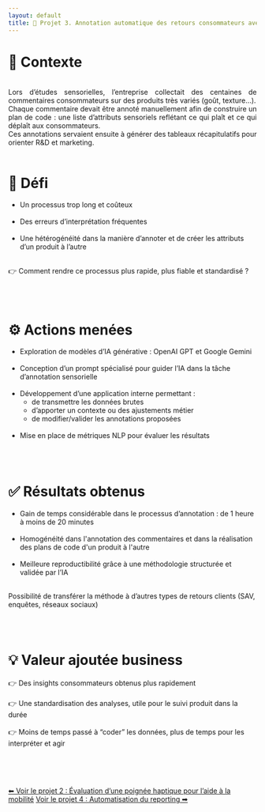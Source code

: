 ```yaml
---
layout: default
title: 🤖 Projet 3. Annotation automatique des retours consommateurs avec l’IA
---
```



# 🔎 Contexte
<br>
<div style="text-align: justify;">
Lors d’études sensorielles, l’entreprise collectait des centaines de commentaires consommateurs sur des produits très variés (goût, texture…).<br>
Chaque commentaire devait être annoté manuellement afin de construire un plan de code : une liste d’attributs sensoriels reflétant ce qui plaît et ce qui déplaît aux consommateurs.<br>
Ces annotations servaient ensuite à générer des tableaux récapitulatifs pour orienter R&D et marketing.
</div>


<br>

# 🎯 Défi

- Un processus trop long et coûteux<br><br>
- Des erreurs d’interprétation fréquentes<br><br>
- Une hétérogénéité dans la manière d’annoter et de créer les attributs d’un produit à l’autre<br><br>

👉 Comment rendre ce processus plus rapide, plus fiable et standardisé ?

<br><br>

# ⚙️ Actions menées

- Exploration de modèles d’IA générative : OpenAI GPT et Google Gemini<br><br>
- Conception d’un prompt spécialisé pour guider l’IA dans la tâche d’annotation sensorielle<br><br>
- Développement d’une application interne permettant :
    - de transmettre les données brutes
    - d’apporter un contexte ou des ajustements métier
    - de modifier/valider les annotations proposées<br><br>
- Mise en place de métriques NLP pour évaluer les résultats

<br><br>

# ✅ Résultats obtenus

- Gain de temps considérable dans le processus d’annotation : de 1 heure à moins de 20 minutes<br><br>
- Homogénéité dans l'annotation des commentaires et dans la réalisation des plans de code d'un produit à l'autre<br><br>
- Meilleure reproductibilité grâce à une méthodologie structurée et validée par l’IA<br><br>

Possibilité de transférer la méthode à d’autres types de retours clients (SAV, enquêtes, réseaux sociaux)

<br><br>

# 💡 Valeur ajoutée business

👉 Des insights consommateurs obtenus plus rapidement <br><br>
👉 Une standardisation des analyses, utile pour le suivi produit dans la durée <br><br>
👉 Moins de temps passé à “coder” les données, plus de temps pour les interpréter et agir

<br><br><br>

<div class="projet-navigation">
  <a href="{{ site.baseurl }}/projet2" class="prev-projet">⬅ Voir le projet 2 : Évaluation d’une poignée haptique pour l’aide à la mobilité</a>
  <a href="{{ site.baseurl }}/projet4" class="next-projet">Voir le projet 4 : Automatisation du reporting ➡</a>
</div>